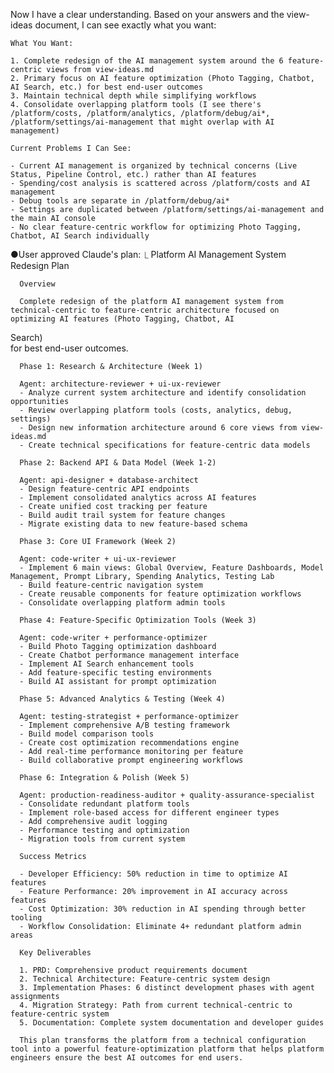Now I have a clear understanding. Based on your answers and the view-ideas document, I can see exactly what you want:

    What You Want:

    1. Complete redesign of the AI management system around the 6 feature-centric views from view-ideas.md
    2. Primary focus on AI feature optimization (Photo Tagging, Chatbot, AI Search, etc.) for best end-user outcomes
    3. Maintain technical depth while simplifying workflows
    4. Consolidate overlapping platform tools (I see there's /platform/costs, /platform/analytics, /platform/debug/ai*, /platform/settings/ai-management that might overlap with AI
    management)

    Current Problems I Can See:

    - Current AI management is organized by technical concerns (Live Status, Pipeline Control, etc.) rather than AI features
    - Spending/cost analysis is scattered across /platform/costs and AI management
    - Debug tools are separate in /platform/debug/ai*
    - Settings are duplicated between /platform/settings/ai-management and the main AI console
    - No clear feature-centric workflow for optimizing Photo Tagging, Chatbot, AI Search individually

  ●User approved Claude's plan:
    ⎿ Platform AI Management System Redesign Plan

      Overview

      Complete redesign of the platform AI management system from technical-centric to feature-centric architecture focused on optimizing AI features (Photo Tagging, Chatbot, AI 
  Search)      
      for best end-user outcomes.

      Phase 1: Research & Architecture (Week 1)

      Agent: architecture-reviewer + ui-ux-reviewer
      - Analyze current system architecture and identify consolidation opportunities
      - Review overlapping platform tools (costs, analytics, debug, settings)
      - Design new information architecture around 6 core views from view-ideas.md
      - Create technical specifications for feature-centric data models

      Phase 2: Backend API & Data Model (Week 1-2)

      Agent: api-designer + database-architect
      - Design feature-centric API endpoints
      - Implement consolidated analytics across AI features
      - Create unified cost tracking per feature
      - Build audit trail system for feature changes
      - Migrate existing data to new feature-based schema

      Phase 3: Core UI Framework (Week 2)

      Agent: code-writer + ui-ux-reviewer
      - Implement 6 main views: Global Overview, Feature Dashboards, Model Management, Prompt Library, Spending Analytics, Testing Lab
      - Build feature-centric navigation system
      - Create reusable components for feature optimization workflows
      - Consolidate overlapping platform admin tools

      Phase 4: Feature-Specific Optimization Tools (Week 3)

      Agent: code-writer + performance-optimizer
      - Build Photo Tagging optimization dashboard
      - Create Chatbot performance management interface  
      - Implement AI Search enhancement tools
      - Add feature-specific testing environments
      - Build AI assistant for prompt optimization

      Phase 5: Advanced Analytics & Testing (Week 4)

      Agent: testing-strategist + performance-optimizer
      - Implement comprehensive A/B testing framework
      - Build model comparison tools
      - Create cost optimization recommendations engine
      - Add real-time performance monitoring per feature
      - Build collaborative prompt engineering workflows

      Phase 6: Integration & Polish (Week 5)

      Agent: production-readiness-auditor + quality-assurance-specialist
      - Consolidate redundant platform tools
      - Implement role-based access for different engineer types
      - Add comprehensive audit logging
      - Performance testing and optimization
      - Migration tools from current system

      Success Metrics

      - Developer Efficiency: 50% reduction in time to optimize AI features
      - Feature Performance: 20% improvement in AI accuracy across features
      - Cost Optimization: 30% reduction in AI spending through better tooling
      - Workflow Consolidation: Eliminate 4+ redundant platform admin areas

      Key Deliverables

      1. PRD: Comprehensive product requirements document
      2. Technical Architecture: Feature-centric system design
      3. Implementation Phases: 6 distinct development phases with agent assignments
      4. Migration Strategy: Path from current technical-centric to feature-centric system
      5. Documentation: Complete system documentation and developer guides

      This plan transforms the platform from a technical configuration tool into a powerful feature-optimization platform that helps platform engineers ensure the best AI outcomes for end users.